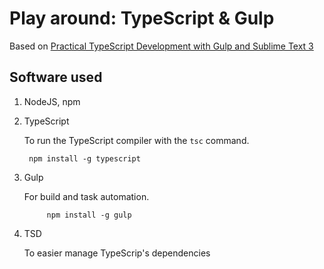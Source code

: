 # Play around: TypeScript & Gulp

Based on [Practical TypeScript Development with Gulp and Sublime Text 3][1]

## Software used

1. NodeJS, npm

2. TypeScript

    To run the TypeScript compiler with the ```tsc``` command.

        npm install -g typescript        

3. Gulp

    For build and task automation.

            npm install -g gulp

4. TSD

    To easier manage TypeScrip's dependencies


[1]: https://www.airpair.com/typescript/posts/typescript-development-with-gulp-and-sublime-text